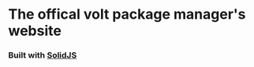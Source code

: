 # The offical volt package manager's website
### Built with <a href="https://github.com/solidjs/solid">SolidJS</a>
